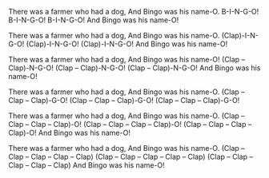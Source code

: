 There was a farmer who had a dog, And Bingo was his name-O. B-I-N-G-O!
B-I-N-G-O! B-I-N-G-O! And Bingo was his name-O!

There was a farmer who had a dog, And Bingo was his name-O.
(Clap)-I-N-G-O! (Clap)-I-N-G-O! (Clap)-I-N-G-O! And Bingo was his
name-O!

There was a farmer who had a dog, And Bingo was his name-O! (Clap –
Clap)-N-G-O! (Clap – Clap)-N-G-O! (Clap – Clap)-N-G-O! And Bingo was
his name-O!

There was a farmer who had a dog, And Bingo was his name-O. (Clap –
Clap – Clap)-G-O! (Clap – Clap – Clap)-G-O! (Clap – Clap – Clap)-G-O!

There was a farmer who had a dog, And Bingo was his name-O. (Clap –
Clap – Clap – Clap)-O! (Clap – Clap – Clap – Clap)-O! (Clap – Clap –
Clap – Clap)-O! And Bingo was his name-O!

There was a farmer who had a dog, And Bingo was his name-O. (Clap –
Clap – Clap – Clap – Clap) (Clap – Clap – Clap – Clap – Clap) (Clap –
Clap – Clap – Clap – Clap) And Bingo was his name-O!
